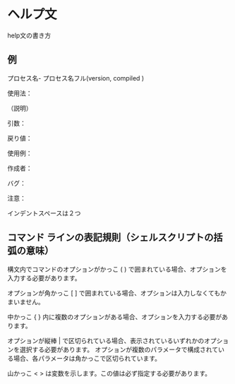 # ヘルプ文

help文の書き方


## 例

プロセス名- プロセス名フル(version, compiled )


使用法：

（説明）


引数：


戻り値：


使用例：


作成者：


バグ：


注意：




インデントスペースは２つ



## コマンド ラインの表記規則（シェルスクリプトの括弧の意味）

構文内でコマンドのオプションがかっこ ( ) で囲まれている場合、オプションを入力する必要があります。

オプションが角かっこ [ ] で囲まれている場合、オプションは入力しなくてもかまいません。

中かっこ { } 内に複数のオプションがある場合、オプションを入力する必要があります。

オプションが縦棒 | で区切られている場合、表示されているいずれかのオプションを選択する必要があります。 オプションが複数のパラメータで構成されている場合、各パラメータは角かっこで区切られています。

山かっこ < > は変数を示します。この値は必ず指定する必要があります。

